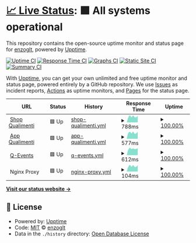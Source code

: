 # [📈 Live Status](https://enzoglt.github.io/qualimenti-uptime): <!--live status--> **🟩 All systems operational**

This repository contains the open-source uptime monitor and status page for [enzoglt](https://enzoglt.github.io/qualimenti-uptime), powered by [Upptime](https://github.com/upptime/upptime).

[![Uptime CI](https://github.com/enzoglt/qualimenti-uptime/workflows/Uptime%20CI/badge.svg)](https://github.com/enzoglt/qualimenti-uptime/actions?query=workflow%3A%22Uptime+CI%22)
[![Response Time CI](https://github.com/enzoglt/qualimenti-uptime/workflows/Response%20Time%20CI/badge.svg)](https://github.com/enzoglt/qualimenti-uptime/actions?query=workflow%3A%22Response+Time+CI%22)
[![Graphs CI](https://github.com/enzoglt/qualimenti-uptime/workflows/Graphs%20CI/badge.svg)](https://github.com/enzoglt/qualimenti-uptime/actions?query=workflow%3A%22Graphs+CI%22)
[![Static Site CI](https://github.com/enzoglt/qualimenti-uptime/workflows/Static%20Site%20CI/badge.svg)](https://github.com/enzoglt/qualimenti-uptime/actions?query=workflow%3A%22Static+Site+CI%22)
[![Summary CI](https://github.com/enzoglt/qualimenti-uptime/workflows/Summary%20CI/badge.svg)](https://github.com/enzoglt/qualimenti-uptime/actions?query=workflow%3A%22Summary+CI%22)

With [Upptime](https://upptime.js.org), you can get your own unlimited and free uptime monitor and status page, powered entirely by a GitHub repository. We use [Issues](https://github.com/enzoglt/qualimenti-uptime/issues) as incident reports, [Actions](https://github.com/enzoglt/qualimenti-uptime/actions) as uptime monitors, and [Pages](https://enzoglt.github.io/qualimenti-uptime) for the status page.

<!--start: status pages-->
<!-- This summary is generated by Upptime (https://github.com/upptime/upptime) -->
<!-- Do not edit this manually, your changes will be overwritten -->
<!-- prettier-ignore -->
| URL | Status | History | Response Time | Uptime |
| --- | ------ | ------- | ------------- | ------ |
| <img alt="" src="https://raw.githubusercontent.com/enzoglt/qualimenti-uptime/master/assets/quali-favicon.png" height="13"> [Shop Qualimenti](https://shop.qualimenti.com) | 🟩 Up | [shop-qualimenti.yml](https://github.com/enzoglt2/qualimenti-uptime/commits/HEAD/history/shop-qualimenti.yml) | <details><summary><img alt="Response time graph" src="./graphs/shop-qualimenti/response-time-week.png" height="20"> 788ms</summary><br><a href="https://enzoglt2.github.io/qualimenti-uptime/history/shop-qualimenti"><img alt="Response time 998" src="https://img.shields.io/endpoint?url=https%3A%2F%2Fraw.githubusercontent.com%2Fenzoglt2%2Fqualimenti-uptime%2FHEAD%2Fapi%2Fshop-qualimenti%2Fresponse-time.json"></a><br><a href="https://enzoglt2.github.io/qualimenti-uptime/history/shop-qualimenti"><img alt="24-hour response time 890" src="https://img.shields.io/endpoint?url=https%3A%2F%2Fraw.githubusercontent.com%2Fenzoglt2%2Fqualimenti-uptime%2FHEAD%2Fapi%2Fshop-qualimenti%2Fresponse-time-day.json"></a><br><a href="https://enzoglt2.github.io/qualimenti-uptime/history/shop-qualimenti"><img alt="7-day response time 788" src="https://img.shields.io/endpoint?url=https%3A%2F%2Fraw.githubusercontent.com%2Fenzoglt2%2Fqualimenti-uptime%2FHEAD%2Fapi%2Fshop-qualimenti%2Fresponse-time-week.json"></a><br><a href="https://enzoglt2.github.io/qualimenti-uptime/history/shop-qualimenti"><img alt="30-day response time 906" src="https://img.shields.io/endpoint?url=https%3A%2F%2Fraw.githubusercontent.com%2Fenzoglt2%2Fqualimenti-uptime%2FHEAD%2Fapi%2Fshop-qualimenti%2Fresponse-time-month.json"></a><br><a href="https://enzoglt2.github.io/qualimenti-uptime/history/shop-qualimenti"><img alt="1-year response time 998" src="https://img.shields.io/endpoint?url=https%3A%2F%2Fraw.githubusercontent.com%2Fenzoglt2%2Fqualimenti-uptime%2FHEAD%2Fapi%2Fshop-qualimenti%2Fresponse-time-year.json"></a></details> | <details><summary><a href="https://enzoglt2.github.io/qualimenti-uptime/history/shop-qualimenti">100.00%</a></summary><a href="https://enzoglt2.github.io/qualimenti-uptime/history/shop-qualimenti"><img alt="All-time uptime 99.95%" src="https://img.shields.io/endpoint?url=https%3A%2F%2Fraw.githubusercontent.com%2Fenzoglt2%2Fqualimenti-uptime%2FHEAD%2Fapi%2Fshop-qualimenti%2Fuptime.json"></a><br><a href="https://enzoglt2.github.io/qualimenti-uptime/history/shop-qualimenti"><img alt="24-hour uptime 100.00%" src="https://img.shields.io/endpoint?url=https%3A%2F%2Fraw.githubusercontent.com%2Fenzoglt2%2Fqualimenti-uptime%2FHEAD%2Fapi%2Fshop-qualimenti%2Fuptime-day.json"></a><br><a href="https://enzoglt2.github.io/qualimenti-uptime/history/shop-qualimenti"><img alt="7-day uptime 100.00%" src="https://img.shields.io/endpoint?url=https%3A%2F%2Fraw.githubusercontent.com%2Fenzoglt2%2Fqualimenti-uptime%2FHEAD%2Fapi%2Fshop-qualimenti%2Fuptime-week.json"></a><br><a href="https://enzoglt2.github.io/qualimenti-uptime/history/shop-qualimenti"><img alt="30-day uptime 99.80%" src="https://img.shields.io/endpoint?url=https%3A%2F%2Fraw.githubusercontent.com%2Fenzoglt2%2Fqualimenti-uptime%2FHEAD%2Fapi%2Fshop-qualimenti%2Fuptime-month.json"></a><br><a href="https://enzoglt2.github.io/qualimenti-uptime/history/shop-qualimenti"><img alt="1-year uptime 99.95%" src="https://img.shields.io/endpoint?url=https%3A%2F%2Fraw.githubusercontent.com%2Fenzoglt2%2Fqualimenti-uptime%2FHEAD%2Fapi%2Fshop-qualimenti%2Fuptime-year.json"></a></details>
| <img alt="" src="https://raw.githubusercontent.com/enzoglt/qualimenti-uptime/master/assets/quali-favicon.png" height="13"> [App Qualimenti](https://app.qualimenti.com) | 🟩 Up | [app-qualimenti.yml](https://github.com/enzoglt2/qualimenti-uptime/commits/HEAD/history/app-qualimenti.yml) | <details><summary><img alt="Response time graph" src="./graphs/app-qualimenti/response-time-week.png" height="20"> 577ms</summary><br><a href="https://enzoglt2.github.io/qualimenti-uptime/history/app-qualimenti"><img alt="Response time 668" src="https://img.shields.io/endpoint?url=https%3A%2F%2Fraw.githubusercontent.com%2Fenzoglt2%2Fqualimenti-uptime%2FHEAD%2Fapi%2Fapp-qualimenti%2Fresponse-time.json"></a><br><a href="https://enzoglt2.github.io/qualimenti-uptime/history/app-qualimenti"><img alt="24-hour response time 667" src="https://img.shields.io/endpoint?url=https%3A%2F%2Fraw.githubusercontent.com%2Fenzoglt2%2Fqualimenti-uptime%2FHEAD%2Fapi%2Fapp-qualimenti%2Fresponse-time-day.json"></a><br><a href="https://enzoglt2.github.io/qualimenti-uptime/history/app-qualimenti"><img alt="7-day response time 577" src="https://img.shields.io/endpoint?url=https%3A%2F%2Fraw.githubusercontent.com%2Fenzoglt2%2Fqualimenti-uptime%2FHEAD%2Fapi%2Fapp-qualimenti%2Fresponse-time-week.json"></a><br><a href="https://enzoglt2.github.io/qualimenti-uptime/history/app-qualimenti"><img alt="30-day response time 663" src="https://img.shields.io/endpoint?url=https%3A%2F%2Fraw.githubusercontent.com%2Fenzoglt2%2Fqualimenti-uptime%2FHEAD%2Fapi%2Fapp-qualimenti%2Fresponse-time-month.json"></a><br><a href="https://enzoglt2.github.io/qualimenti-uptime/history/app-qualimenti"><img alt="1-year response time 668" src="https://img.shields.io/endpoint?url=https%3A%2F%2Fraw.githubusercontent.com%2Fenzoglt2%2Fqualimenti-uptime%2FHEAD%2Fapi%2Fapp-qualimenti%2Fresponse-time-year.json"></a></details> | <details><summary><a href="https://enzoglt2.github.io/qualimenti-uptime/history/app-qualimenti">100.00%</a></summary><a href="https://enzoglt2.github.io/qualimenti-uptime/history/app-qualimenti"><img alt="All-time uptime 99.97%" src="https://img.shields.io/endpoint?url=https%3A%2F%2Fraw.githubusercontent.com%2Fenzoglt2%2Fqualimenti-uptime%2FHEAD%2Fapi%2Fapp-qualimenti%2Fuptime.json"></a><br><a href="https://enzoglt2.github.io/qualimenti-uptime/history/app-qualimenti"><img alt="24-hour uptime 100.00%" src="https://img.shields.io/endpoint?url=https%3A%2F%2Fraw.githubusercontent.com%2Fenzoglt2%2Fqualimenti-uptime%2FHEAD%2Fapi%2Fapp-qualimenti%2Fuptime-day.json"></a><br><a href="https://enzoglt2.github.io/qualimenti-uptime/history/app-qualimenti"><img alt="7-day uptime 100.00%" src="https://img.shields.io/endpoint?url=https%3A%2F%2Fraw.githubusercontent.com%2Fenzoglt2%2Fqualimenti-uptime%2FHEAD%2Fapi%2Fapp-qualimenti%2Fuptime-week.json"></a><br><a href="https://enzoglt2.github.io/qualimenti-uptime/history/app-qualimenti"><img alt="30-day uptime 99.80%" src="https://img.shields.io/endpoint?url=https%3A%2F%2Fraw.githubusercontent.com%2Fenzoglt2%2Fqualimenti-uptime%2FHEAD%2Fapi%2Fapp-qualimenti%2Fuptime-month.json"></a><br><a href="https://enzoglt2.github.io/qualimenti-uptime/history/app-qualimenti"><img alt="1-year uptime 99.97%" src="https://img.shields.io/endpoint?url=https%3A%2F%2Fraw.githubusercontent.com%2Fenzoglt2%2Fqualimenti-uptime%2FHEAD%2Fapi%2Fapp-qualimenti%2Fuptime-year.json"></a></details>
| <img alt="" src="https://raw.githubusercontent.com/enzoglt/qualimenti-uptime/master/assets/quali-favicon.png" height="13"> [Q-Events](https://q-events.it) | 🟩 Up | [q-events.yml](https://github.com/enzoglt2/qualimenti-uptime/commits/HEAD/history/q-events.yml) | <details><summary><img alt="Response time graph" src="./graphs/q-events/response-time-week.png" height="20"> 612ms</summary><br><a href="https://enzoglt2.github.io/qualimenti-uptime/history/q-events"><img alt="Response time 1020" src="https://img.shields.io/endpoint?url=https%3A%2F%2Fraw.githubusercontent.com%2Fenzoglt2%2Fqualimenti-uptime%2FHEAD%2Fapi%2Fq-events%2Fresponse-time.json"></a><br><a href="https://enzoglt2.github.io/qualimenti-uptime/history/q-events"><img alt="24-hour response time 667" src="https://img.shields.io/endpoint?url=https%3A%2F%2Fraw.githubusercontent.com%2Fenzoglt2%2Fqualimenti-uptime%2FHEAD%2Fapi%2Fq-events%2Fresponse-time-day.json"></a><br><a href="https://enzoglt2.github.io/qualimenti-uptime/history/q-events"><img alt="7-day response time 612" src="https://img.shields.io/endpoint?url=https%3A%2F%2Fraw.githubusercontent.com%2Fenzoglt2%2Fqualimenti-uptime%2FHEAD%2Fapi%2Fq-events%2Fresponse-time-week.json"></a><br><a href="https://enzoglt2.github.io/qualimenti-uptime/history/q-events"><img alt="30-day response time 701" src="https://img.shields.io/endpoint?url=https%3A%2F%2Fraw.githubusercontent.com%2Fenzoglt2%2Fqualimenti-uptime%2FHEAD%2Fapi%2Fq-events%2Fresponse-time-month.json"></a><br><a href="https://enzoglt2.github.io/qualimenti-uptime/history/q-events"><img alt="1-year response time 1020" src="https://img.shields.io/endpoint?url=https%3A%2F%2Fraw.githubusercontent.com%2Fenzoglt2%2Fqualimenti-uptime%2FHEAD%2Fapi%2Fq-events%2Fresponse-time-year.json"></a></details> | <details><summary><a href="https://enzoglt2.github.io/qualimenti-uptime/history/q-events">100.00%</a></summary><a href="https://enzoglt2.github.io/qualimenti-uptime/history/q-events"><img alt="All-time uptime 99.96%" src="https://img.shields.io/endpoint?url=https%3A%2F%2Fraw.githubusercontent.com%2Fenzoglt2%2Fqualimenti-uptime%2FHEAD%2Fapi%2Fq-events%2Fuptime.json"></a><br><a href="https://enzoglt2.github.io/qualimenti-uptime/history/q-events"><img alt="24-hour uptime 100.00%" src="https://img.shields.io/endpoint?url=https%3A%2F%2Fraw.githubusercontent.com%2Fenzoglt2%2Fqualimenti-uptime%2FHEAD%2Fapi%2Fq-events%2Fuptime-day.json"></a><br><a href="https://enzoglt2.github.io/qualimenti-uptime/history/q-events"><img alt="7-day uptime 100.00%" src="https://img.shields.io/endpoint?url=https%3A%2F%2Fraw.githubusercontent.com%2Fenzoglt2%2Fqualimenti-uptime%2FHEAD%2Fapi%2Fq-events%2Fuptime-week.json"></a><br><a href="https://enzoglt2.github.io/qualimenti-uptime/history/q-events"><img alt="30-day uptime 99.80%" src="https://img.shields.io/endpoint?url=https%3A%2F%2Fraw.githubusercontent.com%2Fenzoglt2%2Fqualimenti-uptime%2FHEAD%2Fapi%2Fq-events%2Fuptime-month.json"></a><br><a href="https://enzoglt2.github.io/qualimenti-uptime/history/q-events"><img alt="1-year uptime 99.96%" src="https://img.shields.io/endpoint?url=https%3A%2F%2Fraw.githubusercontent.com%2Fenzoglt2%2Fqualimenti-uptime%2FHEAD%2Fapi%2Fq-events%2Fuptime-year.json"></a></details>
| <img alt="" src="https://nginxproxymanager.com/icon.png" height="13"> Nginx Proxy | 🟩 Up | [nginx-proxy.yml](https://github.com/enzoglt2/qualimenti-uptime/commits/HEAD/history/nginx-proxy.yml) | <details><summary><img alt="Response time graph" src="./graphs/nginx-proxy/response-time-week.png" height="20"> 104ms</summary><br><a href="https://enzoglt2.github.io/qualimenti-uptime/history/nginx-proxy"><img alt="Response time 128" src="https://img.shields.io/endpoint?url=https%3A%2F%2Fraw.githubusercontent.com%2Fenzoglt2%2Fqualimenti-uptime%2FHEAD%2Fapi%2Fnginx-proxy%2Fresponse-time.json"></a><br><a href="https://enzoglt2.github.io/qualimenti-uptime/history/nginx-proxy"><img alt="24-hour response time 122" src="https://img.shields.io/endpoint?url=https%3A%2F%2Fraw.githubusercontent.com%2Fenzoglt2%2Fqualimenti-uptime%2FHEAD%2Fapi%2Fnginx-proxy%2Fresponse-time-day.json"></a><br><a href="https://enzoglt2.github.io/qualimenti-uptime/history/nginx-proxy"><img alt="7-day response time 104" src="https://img.shields.io/endpoint?url=https%3A%2F%2Fraw.githubusercontent.com%2Fenzoglt2%2Fqualimenti-uptime%2FHEAD%2Fapi%2Fnginx-proxy%2Fresponse-time-week.json"></a><br><a href="https://enzoglt2.github.io/qualimenti-uptime/history/nginx-proxy"><img alt="30-day response time 118" src="https://img.shields.io/endpoint?url=https%3A%2F%2Fraw.githubusercontent.com%2Fenzoglt2%2Fqualimenti-uptime%2FHEAD%2Fapi%2Fnginx-proxy%2Fresponse-time-month.json"></a><br><a href="https://enzoglt2.github.io/qualimenti-uptime/history/nginx-proxy"><img alt="1-year response time 128" src="https://img.shields.io/endpoint?url=https%3A%2F%2Fraw.githubusercontent.com%2Fenzoglt2%2Fqualimenti-uptime%2FHEAD%2Fapi%2Fnginx-proxy%2Fresponse-time-year.json"></a></details> | <details><summary><a href="https://enzoglt2.github.io/qualimenti-uptime/history/nginx-proxy">100.00%</a></summary><a href="https://enzoglt2.github.io/qualimenti-uptime/history/nginx-proxy"><img alt="All-time uptime 97.63%" src="https://img.shields.io/endpoint?url=https%3A%2F%2Fraw.githubusercontent.com%2Fenzoglt2%2Fqualimenti-uptime%2FHEAD%2Fapi%2Fnginx-proxy%2Fuptime.json"></a><br><a href="https://enzoglt2.github.io/qualimenti-uptime/history/nginx-proxy"><img alt="24-hour uptime 100.00%" src="https://img.shields.io/endpoint?url=https%3A%2F%2Fraw.githubusercontent.com%2Fenzoglt2%2Fqualimenti-uptime%2FHEAD%2Fapi%2Fnginx-proxy%2Fuptime-day.json"></a><br><a href="https://enzoglt2.github.io/qualimenti-uptime/history/nginx-proxy"><img alt="7-day uptime 100.00%" src="https://img.shields.io/endpoint?url=https%3A%2F%2Fraw.githubusercontent.com%2Fenzoglt2%2Fqualimenti-uptime%2FHEAD%2Fapi%2Fnginx-proxy%2Fuptime-week.json"></a><br><a href="https://enzoglt2.github.io/qualimenti-uptime/history/nginx-proxy"><img alt="30-day uptime 99.80%" src="https://img.shields.io/endpoint?url=https%3A%2F%2Fraw.githubusercontent.com%2Fenzoglt2%2Fqualimenti-uptime%2FHEAD%2Fapi%2Fnginx-proxy%2Fuptime-month.json"></a><br><a href="https://enzoglt2.github.io/qualimenti-uptime/history/nginx-proxy"><img alt="1-year uptime 97.63%" src="https://img.shields.io/endpoint?url=https%3A%2F%2Fraw.githubusercontent.com%2Fenzoglt2%2Fqualimenti-uptime%2FHEAD%2Fapi%2Fnginx-proxy%2Fuptime-year.json"></a></details>

<!--end: status pages-->

[**Visit our status website →**](https://enzoglt.github.io/qualimenti-uptime)

## 📄 License

- Powered by: [Upptime](https://github.com/upptime/upptime)
- Code: [MIT](./LICENSE) © [enzoglt](https://enzoglt.github.io/qualimenti-uptime)
- Data in the `./history` directory: [Open Database License](https://opendatacommons.org/licenses/odbl/1-0/)
